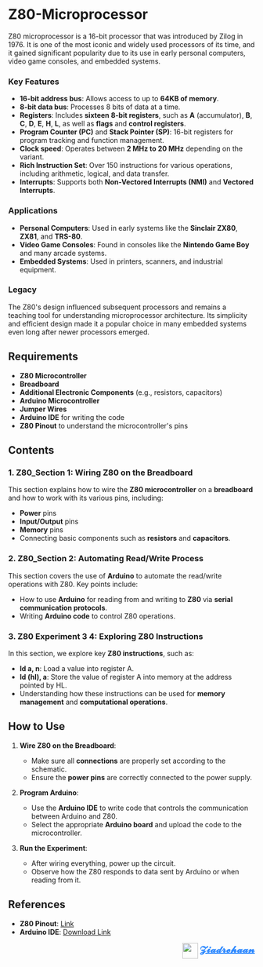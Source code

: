 # Z80-Microprocessor
 Z80 microprocessor is a 16-bit processor that was introduced by Zilog in 1976. It is one of the most iconic and widely used processors of its time, and it gained significant popularity due to its use in early personal computers, video game consoles, and embedded systems.




### Key Features
- **16-bit address bus**: Allows access to up to **64KB of memory**.
- **8-bit data bus**: Processes 8 bits of data at a time.
- **Registers**: Includes **sixteen 8-bit registers**, such as **A** (accumulator), **B**, **C**, **D**, **E**, **H**, **L**, as well as **flags** and **control registers**.
- **Program Counter (PC)** and **Stack Pointer (SP)**: 16-bit registers for program tracking and function management.
- **Clock speed**: Operates between **2 MHz to 20 MHz** depending on the variant.
- **Rich Instruction Set**: Over 150 instructions for various operations, including arithmetic, logical, and data transfer.
- **Interrupts**: Supports both **Non-Vectored Interrupts (NMI)** and **Vectored Interrupts**.

### Applications
- **Personal Computers**: Used in early systems like the **Sinclair ZX80**, **ZX81**, and **TRS-80**.
- **Video Game Consoles**: Found in consoles like the **Nintendo Game Boy** and many arcade systems.
- **Embedded Systems**: Used in printers, scanners, and industrial equipment.

### Legacy
The Z80's design influenced subsequent processors and remains a teaching tool for understanding microprocessor architecture. Its simplicity and efficient design made it a popular choice in many embedded systems even long after newer processors emerged.

## Requirements
- **Z80 Microcontroller**
- **Breadboard**
- **Additional Electronic Components** (e.g., resistors, capacitors)
- **Arduino Microcontroller**
- **Jumper Wires**
- **Arduino IDE** for writing the code
- **Z80 Pinout** to understand the microcontroller's pins

## Contents
### 1. **Z80_Section 1**: Wiring Z80 on the Breadboard
This section explains how to wire the **Z80 microcontroller** on a **breadboard** and how to work with its various pins, including:
- **Power** pins
- **Input/Output** pins
- **Memory** pins
- Connecting basic components such as **resistors** and **capacitors**.

### 2. **Z80_Section 2**: Automating Read/Write Process
This section covers the use of **Arduino** to automate the read/write operations with Z80. Key points include:
- How to use **Arduino** for reading from and writing to **Z80** via **serial communication protocols**.
- Writing **Arduino code** to control Z80 operations.

### 3. **Z80 Experiment 3 4**: Exploring Z80 Instructions
In this section, we explore key **Z80 instructions**, such as:
- **ld a, n**: Load a value into register A.
- **ld (hl), a**: Store the value of register A into memory at the address pointed by HL.
- Understanding how these instructions can be used for **memory management** and **computational operations**.

## How to Use
1. **Wire Z80 on the Breadboard**:
   - Make sure all **connections** are properly set according to the schematic.
   - Ensure the **power pins** are correctly connected to the power supply.

2. **Program Arduino**:
   - Use the **Arduino IDE** to write code that controls the communication between Arduino and Z80.
   - Select the appropriate **Arduino board** and upload the code to the microcontroller.

3. **Run the Experiment**:
   - After wiring everything, power up the circuit.
   - Observe how the Z80 responds to data sent by Arduino or when reading from it.

## References
- **Z80 Pinout**: [Link](https://youtube.com/playlist?list=PLAXuC5t8b87fGVeSjeggPTiQCKW7UHmIp&si=qryytDqDgsRIUWYE)
- **Arduino IDE**: [Download Link](https://www.arduino.cc/en/software)

<p align="right">
  <img src="https://i.postimg.cc/yxy6x7F6/image.png" width="32" valign="middle">
  <a href="mailto:zezorehan938@gmail.com" style="font-weight:bold; font-size:20px; text-decoration:underline; color:#2e89ff;">
    𝓩𝓲𝓪𝓭𝓻𝓮𝓱𝓪𝓪𝓷
  </a>
</p>

